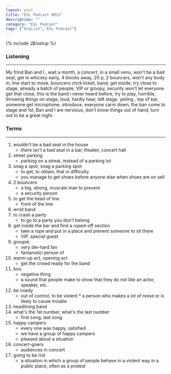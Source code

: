 ```yaml
---
layout: post
title: "ESL Podcast 0015"
description: ""
category: "ESL Podcast"
tags: ["English","ESL Podcast"]
---
```

{% include JB/setup %}

### Listening
-----
 My frind Ban and I , wait a month, a concert, in a small venu, won't be a bad seat, get in whicsky early, 4 blocks away, 20 p, 2 bouncers, won't any body in, line start to move, bouncers chck ticket, band, get inside, try close to stage, already a batch of people, VIP or groopy, security won't let everyone get that close, this is the band i never heard before, try to play, horrible, throwing things on stage, loud, hardly hear, left stage. yeiling , top of bar, someone get microphone, introduce, everyone carm down, the ban come to stage and 1st, Ban and I are nervious, don't know things out of hand, turn out to be a great night.

### Terms
--------
1. wouldn't be a bad seat in the house
    * there isn't a bad seat in a bar, theater, concert hall
2. street parking
    * parking on a streat, instead of a parking lot
3. snag a spot, snag a parking spot 
    * to get, to obtain, that in difficulty
    * you manage to get shoes before anyone else when shoes are on sell
4. 2 bouncers 
    * a big, strong, muscale man to prevent
    * a security person
5. to get the head of line
    * front of the line
6. wrist band
7. to crash a party
    * to go to a party you don't belong
8. get inside the bar and find a roped-off section
    * take a rope and put in a place and prevent someone to sit there
    * VIP, special guest
9. groupie
    * very die-hard fan 
    * fantansitci person of 
10. warm-up act, opening act
    * get the crowd ready for the band
11. boo
    * negative thing
    * a sound that people make to show that they do not like an actor, speaker, etc.
12. be rowdy
    * out of control, to be violent
    ​* a person who makes a lot of noise or is likely to cause trouble
13. headlining band
14. what's the 1st number, what's the last number
    * first song, last song
15. happy campers
    * every one was happy, satisfied
    * we have a group of happy campers
    * pleased about a situation
16. concert-goers
    * audiences in concert
17. going to be riot
    * a situation in which a group of people behave in a violent way in a public place, often as a protest